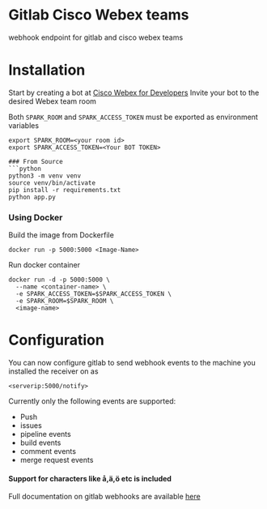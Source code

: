 # Gitlab Cisco Webex teams

webhook endpoint for gitlab and cisco webex teams

# Installation

Start by creating a bot at [Cisco Webex for Developers](https://developer.webex.com)
Invite your bot to the desired Webex team room

Both `SPARK_ROOM` and `SPARK_ACCESS_TOKEN` must be exported as environment variables
```
export SPARK_ROOM=<your room id>
export SPARK_ACCESS_TOKEN=<Your BOT TOKEN>

### From Source
```python
python3 -m venv venv
source venv/bin/activate
pip install -r requirements.txt
python app.py
```

### Using Docker
Build the image from Dockerfile
```
docker run -p 5000:5000 <Image-Name>
```

Run docker container
```
docker run -d -p 5000:5000 \
  --name <container-name> \
  -e SPARK_ACCESS_TOKEN=$SPARK_ACCESS_TOKEN \
  -e SPARK_ROOM=$SPARK_ROOM \
  <image-name>
```


# Configuration

You can now configure gitlab to send webhook events to the machine you installed
the receiver on as

`<serverip:5000/notify>`

Currently only the following events are supported:

* Push
* issues
* pipeline events
* build events
* comment events
* merge request events

#### Support for characters like å,ä,ö etc is included

Full documentation on gitlab webhooks are available [here](https://docs.gitlab.com/ce/user/project/integrations/webhooks.html)
